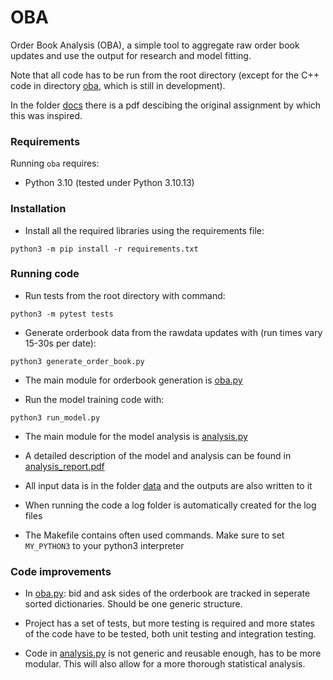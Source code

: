 OBA
====

Order Book Analysis (OBA), a simple tool to aggregate raw order book updates and use the
output for research and model fitting.

Note that all code has to be run from the root directory (except for the C++ code in directory [oba](oba), which is still in development).

In the folder [docs](docs) there is a pdf descibing the original assignment by which this was
inspired.

### Requirements

Running `oba` requires:

* Python 3.10 (tested under Python 3.10.13)

### Installation
* Install all the required libraries using the requirements file:
```console
python3 -m pip install -r requirements.txt
```

### Running code
* Run tests from the root directory with command:
```console
python3 -m pytest tests
```

* Generate orderbook data from the rawdata updates with (run times vary 15-30s per date):
```console
python3 generate_order_book.py 
```
* The main module for orderbook generation is [oba.py](oba/oba.py) 

* Run the model training code with:
```console
python3 run_model.py 
```
* The main module for the model analysis is [analysis.py](oba/analysis.py) 

* A detailed description of the model and analysis can be found in [analysis_report.pdf](docs/analysis_report.pdf)

* All input data is in the folder [data](data) and the outputs are also written to it

* When running the code a log folder is automatically created for the log files

* The Makefile contains often used commands. Make sure to set ```MY_PYTHON3``` to your python3
interpreter

### Code improvements 

* In [oba.py](oba/oba.py): bid and ask sides of the orderbook are tracked in seperate sorted
dictionaries. Should be one generic structure.

* Project has a set of tests, but more testing is required and more states of the code have to be
tested, both unit testing and integration testing.

* Code in [analysis.py](oba/analysis.py) is not generic and reusable enough, has to be more modular. This will also allow
for a more thorough statistical analysis.
